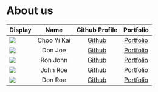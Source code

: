 # About us

Display |    Name     |             Github Profile             | Portfolio 
--------|:-----------:|:--------------------------------------:|:---------:
![](https://via.placeholder.com/100.png?text=Photo) | Choo Yi Kai | [Github](https://github.com/chooyikai/) | [Portfolio](docs/team/johndoe.md)
![](https://via.placeholder.com/100.png?text=Photo) |   Don Joe   |     [Github](https://github.com/)      | [Portfolio](docs/team/johndoe.md)
![](https://via.placeholder.com/100.png?text=Photo) |  Ron John   |     [Github](https://github.com/)      | [Portfolio](docs/team/johndoe.md)
![](https://via.placeholder.com/100.png?text=Photo) |  John Roe   |     [Github](https://github.com/)      | [Portfolio](docs/team/johndoe.md)
![](https://via.placeholder.com/100.png?text=Photo) |   Don Roe   |     [Github](https://github.com/)      | [Portfolio](docs/team/johndoe.md)
